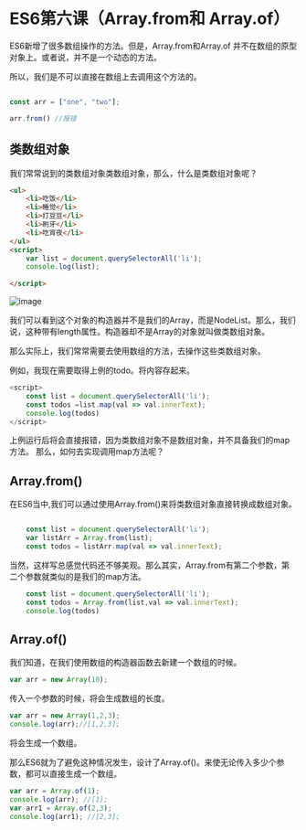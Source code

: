 # ES6第六课（Array.from和 Array.of）

ES6新增了很多数组操作的方法。但是，Array.from和Array.of 并不在数组的原型对象上。或者说，并不是一个动态的方法。

所以，我们是不可以直接在数组上去调用这个方法的。

```javascript

const arr = ["one", "two"];

arr.from() //报错
```

## 类数组对象

我们常常说到的类数组对象类数组对象，那么，什么是类数组对象呢？

```html
<ul>
    <li>吃饭</li>
    <li>睡觉</li>
    <li>打豆豆</li>
    <li>刷牙</li>
    <li>吃宵夜</li>
</ul>
<script>
    var list = document.querySelectorAll('li');
    console.log(list);
    
</script>

```

![image](http://pbl.yaojunrong.com/nodeList.png)

我们可以看到这个对象的构造器并不是我们的Array，而是NodeList。那么，我们说，这种带有length属性。构造器却不是Array的对象就叫做类数组对象。

那么实际上，我们常常需要去使用数组的方法，去操作这些类数组对象。

例如，我现在需要取得上例的todo。将内容存起来。

```javascript
<script>
    const list = document.querySelectorAll('li');
    const todos =list.map(val => val.innerText);
    console.log(todos)
</script>
```
上例运行后将会直接报错，因为类数组对象不是数组对象，并不具备我们的map方法。
那么，如何去实现调用map方法呢？

## Array.from()
在ES6当中,我们可以通过使用Array.from()来将类数组对象直接转换成数组对象。
```javascript

    const list = document.querySelectorAll('li');
    var listArr = Array.from(list);
    const todos = listArr.map(val => val.innerText);
```


当然，这样写总感觉代码还不够美观。那么其实，Array.from有第二个参数，第二个参数就类似的是我们的map方法。

```javascript
    const list = document.querySelectorAll('li');
    const todos = Array.from(list,val => val.innerText);
    console.log(todos)
```

## Array.of()

我们知道，在我们使用数组的构造器函数去新建一个数组的时候。

```javascript
var arr = new Array(10);

```
传入一个参数的时候，将会生成数组的长度。
```javascript
var arr = new Array(1,2,3);
console.log(arr);//[1,2,3];
```
将会生成一个数组。

那么ES6就为了避免这种情况发生，设计了Array.of()。来使无论传入多少个参数，都可以直接生成一个数组。
```javascript
var arr = Array.of(1);
console.log(arr); //[1];
var arr1 = Array.of(2,3);
console.log(arr1); //[2,3];

```
